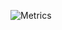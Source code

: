 ![Metrics](https://metrics.lecoq.io/JonathanBuchh?template=classic&base.activity=0&base.community=0&base.repositories=0&config.timezone=America%2FNew_York&config.animated=true)

